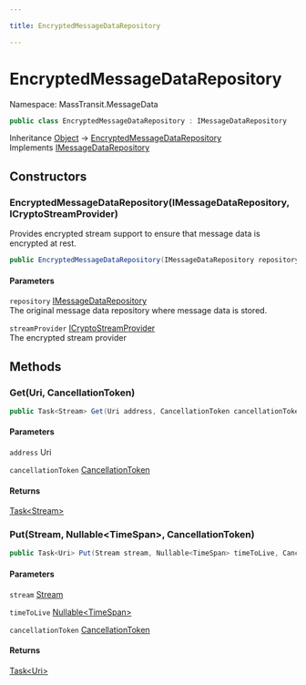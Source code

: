 ```yaml
---

title: EncryptedMessageDataRepository

---
```


# EncryptedMessageDataRepository

Namespace: MassTransit.MessageData

```csharp
public class EncryptedMessageDataRepository : IMessageDataRepository
```

Inheritance [Object](https://learn.microsoft.com/en-us/dotnet/api/system.object) → [EncryptedMessageDataRepository](../masstransit-messagedata/encryptedmessagedatarepository)<br/>
Implements [IMessageDataRepository](../../masstransit-abstractions/masstransit/imessagedatarepository)

## Constructors

### **EncryptedMessageDataRepository(IMessageDataRepository, ICryptoStreamProvider)**

Provides encrypted stream support to ensure that message data is encrypted at rest.

```csharp
public EncryptedMessageDataRepository(IMessageDataRepository repository, ICryptoStreamProvider streamProvider)
```

#### Parameters

`repository` [IMessageDataRepository](../../masstransit-abstractions/masstransit/imessagedatarepository)<br/>
The original message data repository where message data is stored.

`streamProvider` [ICryptoStreamProvider](../masstransit-serialization/icryptostreamprovider)<br/>
The encrypted stream provider

## Methods

### **Get(Uri, CancellationToken)**

```csharp
public Task<Stream> Get(Uri address, CancellationToken cancellationToken)
```

#### Parameters

`address` Uri<br/>

`cancellationToken` [CancellationToken](https://learn.microsoft.com/en-us/dotnet/api/system.threading.cancellationtoken)<br/>

#### Returns

[Task\<Stream\>](https://learn.microsoft.com/en-us/dotnet/api/system.threading.tasks.task-1)<br/>

### **Put(Stream, Nullable\<TimeSpan\>, CancellationToken)**

```csharp
public Task<Uri> Put(Stream stream, Nullable<TimeSpan> timeToLive, CancellationToken cancellationToken)
```

#### Parameters

`stream` [Stream](https://learn.microsoft.com/en-us/dotnet/api/system.io.stream)<br/>

`timeToLive` [Nullable\<TimeSpan\>](https://learn.microsoft.com/en-us/dotnet/api/system.nullable-1)<br/>

`cancellationToken` [CancellationToken](https://learn.microsoft.com/en-us/dotnet/api/system.threading.cancellationtoken)<br/>

#### Returns

[Task\<Uri\>](https://learn.microsoft.com/en-us/dotnet/api/system.threading.tasks.task-1)<br/>
